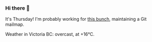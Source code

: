 ### Hi there :wave:

It's Thursday! I'm probably working for [this bunch](https://github.com/kohofinancial), maintaining a Git mailmap.

Weather in Victoria BC: overcast, at +16°C.
